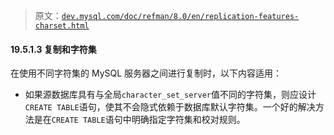> 原文：[`dev.mysql.com/doc/refman/8.0/en/replication-features-charset.html`](https://dev.mysql.com/doc/refman/8.0/en/replication-features-charset.html)

#### 19.5.1.3 复制和字符集

在使用不同字符集的 MySQL 服务器之间进行复制时，以下内容适用：

+   如果源数据库具有与全局`character_set_server`值不同的字符集，则应设计`CREATE TABLE`语句，使其不会隐式依赖于数据库默认字符集。一个好的解决方法是在`CREATE TABLE`语句中明确指定字符集和校对规则。
